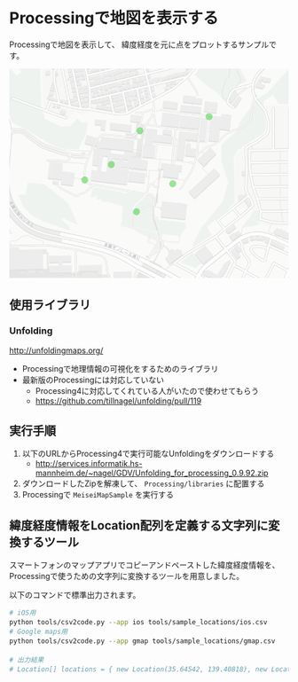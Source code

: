 # Processingで地図を表示する

Processingで地図を表示して、
緯度経度を元に点をプロットするサンプルです。

![map](./map.png)

## 使用ライブラリ

### Unfolding

http://unfoldingmaps.org/

- Processingで地理情報の可視化をするためのライブラリ
- 最新版のProcessingには対応していない
    - Processing4に対応してくれている人がいたので使わせてもらう
    - https://github.com/tillnagel/unfolding/pull/119

## 実行手順

1. 以下のURLからProcessing4で実行可能なUnfoldingをダウンロードする
    - http://services.informatik.hs-mannheim.de/~nagel/GDV/Unfolding_for_processing_0.9.92.zip
2. ダウンロードしたZipを解凍して、 `Processing/libraries` に配置する
3. Processingで `MeiseiMapSample` を実行する

## 緯度経度情報をLocation配列を定義する文字列に変換するツール

スマートフォンのマップアプリでコピーアンドペーストした緯度経度情報を、
Processingで使うための文字列に変換するツールを用意しました。

以下のコマンドで標準出力されます。

```sh
# iOS用
python tools/csv2code.py --app ios tools/sample_locations/ios.csv
# Google maps用
python tools/csv2code.py --app gmap tools/sample_locations/gmap.csv

# 出力結果
# Location[] locations = { new Location(35.64542, 139.40818), new Location(35.64578, 139.41030), new Location(35.64410, 139.40918), new Location(35.64340, 139.40807), new Location(35.64419, 139.40647), new Location(35.64457, 139.40730) };
```
